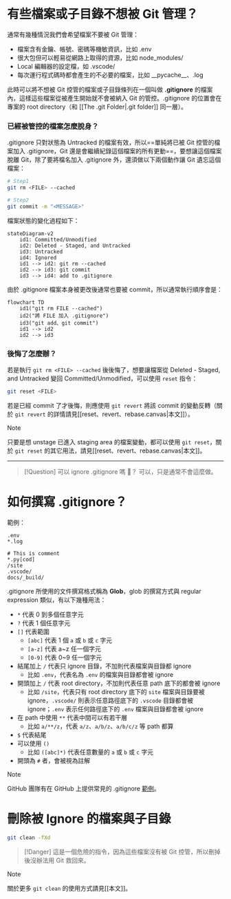 # 有些檔案或子目錄不想被 Git 管理？

通常有幾種情況我們會希望檔案不要被 Git 管理：

- 檔案含有金鑰、帳號、密碼等機敏資訊，比如 .env
- 很大包但可以輕易從網路上取得的資源，比如 node_modules/
- Local 編輯器的設定檔，如 .vscode/
- 每次運行程式碼時都會產生的不必要的檔案，比如 \_\_pycache\_\_、.log

此時可以將不想被 Git 控管的檔案或子目錄條列在一個叫做 **.gitignore** 的檔案內，這樣這些檔案從被產生開始就不會被納入 Git 的管控。.gitignore 的位置會在專案的 root directory（和 [[The .git Folder|.git folder]] 同一層）。

### 已經被管控的檔案怎麼脫身？

.gitignore 只對狀態為 Untracked 的檔案有效，所以==單純將已被 Git 控管的檔案加入 .gitignore，Git 還是會繼續紀錄這個檔案的所有更動==，要想讓這個檔案脫離 Git，除了要將檔名加入 .gitignore 外，還須做以下兩個動作讓 Git 遺忘這個檔案：

```sh
# Step1
git rm <FILE> --cached

# Step2
git commit -m "<MESSAGE>"
```

檔案狀態的變化過程如下：

```mermaid
stateDiagram-v2
    id1: Committed/Unmodified
    id2: Deleted - Staged, and Untracked
    id3: Untracked
    id4: Ignored
    id1 --> id2: git rm --cached
    id2 --> id3: git commit
    id3 --> id4: add to .gitignore
```

由於 .gitignore 檔案本身被更改後通常也要被 commit，所以通常執行順序會是：

```mermaid
flowchart TD
    id1("git rm FILE --cached")
    id2("將 FILE 加入 .gitignore")
    id3("git add、git commit")
    id1 --> id2
    id2 --> id3
```

### 後悔了怎麼辦？

若是執行 `git rm <FILE> --cached` 後後悔了，想要讓檔案從 Deleted - Staged, and Untracked 變回 Committed/Unmodified，可以使用 `reset` 指令：

```sh
git reset <FILE>
```

若是已經 commit 了才後悔，則應使用 `git revert` 將該 commit 的變動反轉（關於 `git revert` 的詳情請見[[reset、revert、rebase.canvas|本文]]）。

>[!Note]
>只要是想 unstage 已進入 staging area 的檔案變動，都可以使用 `git reset`，關於 `git reset` 的其它用法，請見[[reset、revert、rebase.canvas|本文]]。

---

>[!Question] 可以 ignore .gitignore 嗎 🤯？
>可以，只是通常不會這麼做。

# 如何撰寫 .gitignore？

範例：

```plaintext
.env
*.log

# This is comment
*.py[cod]
/site
.vscode/
docs/_build/
```

.gitignore 所使用的文件撰寫格式稱為 **Glob**，glob 的撰寫方式與 regular expression 類似，有以下幾種用法：

- `*` 代表 0 到多個任意字元
- `?` 代表 1 個任意字元
- `[]` 代表範圍
    - `[abc]` 代表 1 個 `a` 或 `b` 或 `c` 字元
    - `[a-z]` 代表 a~z 任一個字元
    - `[0-9]` 代表 0~9 任一個字元
- 結尾加上 `/` 代表只 ignore 目錄，不加則代表檔案與目錄都 ignore
    - 比如 `.env`，代表名為 `.env` 的檔案與目錄都會被 ignore
- 開頭加上 `/` 代表 root directory，不加則代表任意 path 底下的都會被 ignore
    - 比如 `/site`，代表只有 root directory 底下的 `site` 檔案與目錄要被 ignore，`.vscode/` 則表示任意路徑底下的 `.vscode` 目錄都會被 ignore；`.env` 表示任何路徑底下的 `.env` 檔案與目錄都會被 ignore
- 在 path 中使用 `**` 代表中間可以有若干層
    - 比如 `a/**/z`，代表 `a/z`、`a/b/z`、`a/b/c/z` 等 path 都算
- `$` 代表結尾
- 可以使用 `()`
    - 比如 `([abc]*)` 代表任意數量的 `a` 或 `b` 或 `c` 字元
- 開頭為 `#` 者，會被視為註解

>[!Note]
>GitHub 團隊有在 GitHub 上提供常見的 .gitignore [範例](https://github.com/github/gitignore)。

# 刪除被 Ignore 的檔案與子目錄

```bash
git clean -fXd
```

>[!Danger]
>這是一個危險的指令，因為這些檔案沒有被 Git 控管，所以刪掉後沒辦法用 Git 救回來。

>[!Note]
>關於更多 `git clean` 的使用方式請見[[本文]]。
